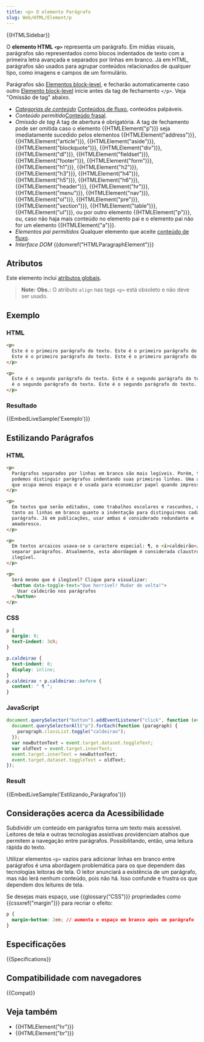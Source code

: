```yaml
---
title: <p> O elemento Parágrafo
slug: Web/HTML/Element/p
---
```


{{HTMLSidebar}}

O **elemento HTML** **`<p>`** representa um parágrafo. Em mídias visuais, parágrafos são representados como blocos indentados de texto com a primeira letra avançada e separados por linhas em branco. Já em HTML, parágrafos são usados para agrupar conteúdos relacionados de qualquer tipo, como imagens e campos de um formulário.

Parágrafos são [Elementos block-level](/pt-BR/docs/Web/HTML/Elementos_block-level), e fecharão automaticamente caso outro [Elemento block-level](/pt-BR/docs/Web/HTML/Elementos_block-level) inicie antes da tag de fechamento `</p>`. Veja "Omissão de tag" abaixo.

- _[Categorias de conteúdo](/pt-BR/docs/Web/Guide/HTML/Categorias_de_conteudo)_
  [Conteúdos de fluxo](/pt-BR/docs/Web/Guide/HTML/Categorias_de_conteudo#Conteúdo_de_fluxo), conteúdos palpáveis.
- _Conteúdo permitido_[Conteúdo frasal](/pt-BR/docs/Web/Guide/HTML/Categorias_de_conteudo#Conte%C3%BAdo_fraseado).
- _Omissão de tag_ A tag de abertura é obrigatória. A tag de fechamento pode ser omitida caso o elemento {{HTMLElement("p")}} seja imediatamente sucedido pelos elementos {{HTMLElement("address")}}, {{HTMLElement("article")}}, {{HTMLElement("aside")}}, {{HTMLElement("blockquote")}}, {{HTMLElement("div")}}, {{HTMLElement("dl")}}, {{HTMLElement("fieldset")}}, {{HTMLElement("footer")}}, {{HTMLElement("form")}}, {{HTMLElement("h1")}}, {{HTMLElement("h2")}}, {{HTMLElement("h3")}}, {{HTMLElement("h4")}}, {{HTMLElement("h5")}}, {{HTMLElement("h6")}}, {{HTMLElement("header")}}, {{HTMLElement("hr")}}, {{HTMLElement("menu")}}, {{HTMLElement("nav")}}, {{HTMLElement("ol")}}, {{HTMLElement("pre")}}, {{HTMLElement("section")}}, {{HTMLElement("table")}}, {{HTMLElement("ul")}}, ou por outro elemento {{HTMLElement("p")}}, ou, caso não haja mais conteúdo no elemento pai e o elemento pai não for um elemento {{HTMLElement("a")}}.
- _Elementos pai permitidos_ Qualquer elemento que aceite [conteúdo de fluxo](/pt-BR/docs/Web/Guide/HTML/Categorias_de_conteudo#Conte%C3%BAdo_de_fluxo).
- _Interface DOM_ {{domxref("HTMLParagraphElement")}}

## Atributos

Este elemento inclui [atributos globais](/pt-BR/docs/Web/HTML/Global_attributes).

> **Note:** **Obs.:** O atributo `align` nas tags `<p>` está obsoleto e não deve ser usado.

## Exemplo

### HTML

```html
<p>
  Este é o primeiro parágrafo do texto. Este é o primeiro parágrafo do texto.
  Este é o primeiro parágrafo do texto. Este é o primeiro parágrafo do texto.
</p>

<p>
  Este é o segundo parágrafo do texto. Este é o segundo parágrafo do texto. Este
  é o segundo parágrafo do texto. Este é o segundo parágrafo do texto.
</p>
```

### Resultado

{{EmbedLiveSample('Exemplo')}}

## Estilizando Parágrafos

### HTML

```html
<p>
  Parágrafos separados por linhas em branco são mais legíveis. Porém, também
  podemos distinguir parágrafos indentando suas primeiras linhas. Uma abordagem
  que ocupa menos espaço e é usada para economizar papel quando impresso.
</p>

<p>
  Em textos que serão editados, como trabalhos escolares e rascunhos, usamos
  tanto as linhas em branco quanto a indentação para distinguirmos cada
  parágrafo. Já em publicações, usar ambas é considerado redundante e
  amadoresco.
</p>

<p>
  Em textos arcaicos usava-se o caractere especial: ¶, o <i>caldeirão</i>, para
  separar parágrafos. Atualmente, esta abordagem é considerada claustrofóbica e
  ilegível.
</p>

<p>
  Será mesmo que é ilegível? Clique para visualizar:
  <button data-toggle-text="Que horrível! Mudar de volta!">
    Usar caldeirão nos parágrafos
  </button>
</p>
```

### CSS

```css
p {
  margin: 0;
  text-indent: 3ch;
}

p.caldeirao {
  text-indent: 0;
  display: inline;
}
p.caldeirao + p.caldeirao::before {
  content: " ¶ ";
}
```

### JavaScript

```js
document.querySelector("button").addEventListener("click", function (event) {
  document.querySelectorAll("p").forEach(function (paragraph) {
    paragraph.classList.toggle("caldeirao");
  });
  var newButtonText = event.target.dataset.toggleText;
  var oldText = event.target.innerText;
  event.target.innerText = newButtonText;
  event.target.dataset.toggleText = oldText;
});
```

### Result

{{EmbedLiveSample('Estilizando_Parágrafos')}}

## Considerações acerca da Acessibilidade

Subdividir um conteúdo em parágrafos torna um texto mais acessível. Leitores de tela e outras tecnologias assistivas providenciam atalhos que permitem a navegação entre parágrafos. Possibilitando, então, uma leitura rápida do texto.

Utilizar elementos `<p>` vazios para adicionar linhas em branco entre parágrafos é uma abordagem problemática para os que dependem das tecnologias leitoras de tela. O leitor anunciará a existência de um parágrafo, mas não lerá nenhum conteúdo, pois não há. Isso confunde e frustra os que dependem dos leitures de tela.

Se desejas mais espaço, use {{glossary("CSS")}} propriedades como {{cssxref("margin")}} para recriar o efeito:

```css
p {
  margin-bottom: 2em; // aumenta o espaço em branco após um parágrafo
}
```

## Especificações

{{Specifications}}

## Compatibilidade com navegadores

{{Compat}}

## Veja também

- {{HTMLElement("hr")}}
- {{HTMLElement("br")}}

